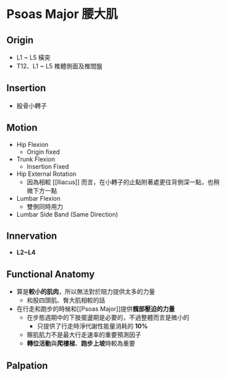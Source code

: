 # Psoas Major 腰大肌
## Origin
* L1 ~ L5 橫突
* T12、L1 ~ L5 椎體側面及椎間盤  

## Insertion
* 股骨小轉子  

## Motion
* Hip Flexion
	* Origin fixed
* Trunk Flexion
	* Insertion Fixed  
* Hip External Rotation
	* 因為相較 [[Iliacus]] 而言，在小轉子的止點附著處更往背側深一點，也稍微下方一點
* Lumbar Flexion
	* 雙側同時用力
* Lumbar Side Band (Same Direction)  

## Innervation
* **L2~L4**
## Functional Anatomy
* 算是**較小的肌肉**，所以無法對於阻力提供太多的力量
	* 和股四頭肌、臀大肌相較的話
* 在行走和跑步的時候和[[Psoas Major]]提供**髖部壓迫的力量**
	* 在步態週期中的下肢擺盪期是必要的，不過整體而言是微小的
		* 只提供了行走時淨代謝性能量消耗的 **10%**
	* 髂肌肌力不是最大行走速率的重要預測因子
	* **轉位活動**與**爬樓梯**、**跑步上坡**時較為重要  

## Palpation